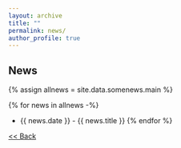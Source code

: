 ```yaml
---
layout: archive
title: ""
permalink: news/
author_profile: true
---
```



  <h2>News</h2>
{% assign allnews = site.data.somenews.main %}

{% for news in allnews -%}
- {{ news.date }} - {{ news.title }}
{% endfor %}

[ << Back](https://priyanka-mondal.github.io/)
